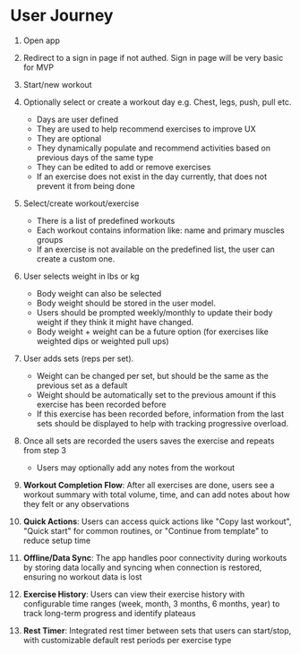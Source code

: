 # User Journey

1. Open app
2. Redirect to a sign in page if not authed. Sign in page will be very basic for MVP
3. Start/new workout
4. Optionally select or create a workout day e.g. Chest, legs, push, pull etc.
   - Days are user defined
   - They are used to help recommend exercises to improve UX
   - They are optional
   - They dynamically populate and recommend activities based on previous days of the same type
   - They can be edited to add or remove exercises
   - If an exercise does not exist in the day currently, that does not prevent it from being done
5. Select/create workout/exercise
   - There is a list of predefined workouts
   - Each workout contains information like: name and primary muscles groups
   - If an exercise is not available on the predefined list, the user can create a custom one.
6. User selects weight in lbs or kg
   - Body weight can also be selected
   - Body weight should be stored in the user model.
   - Users should be prompted weekly/monthly to update their body weight if they think it might have changed.
   - Body weight + weight can be a future option (for exercises like weighted dips or weighted pull ups)
7. User adds sets (reps per set).
   - Weight can be changed per set, but should be the same as the previous set as a default
   - Weight should be automatically set to the previous amount if this exercise has been recorded before
   - If this exercise has been recorded before, information from the last sets should be displayed to help with tracking
     progressive overload.
8. Once all sets are recorded the users saves the exercise and repeats from step 3

   - Users may optionally add any notes from the workout

9. **Workout Completion Flow**: After all exercises are done, users see a workout summary with total volume, time, and can add notes about how they felt or any observations
10. **Quick Actions**: Users can access quick actions like "Copy last workout", "Quick start" for common routines, or "Continue from template" to reduce setup time
11. **Offline/Data Sync**: The app handles poor connectivity during workouts by storing data locally and syncing when connection is restored, ensuring no workout data is lost
12. **Exercise History**: Users can view their exercise history with configurable time ranges (week, month, 3 months, 6 months, year) to track long-term progress and identify plateaus
13. **Rest Timer**: Integrated rest timer between sets that users can start/stop, with customizable default rest periods per exercise type
